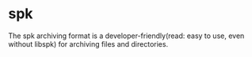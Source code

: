 spk
===

The spk archiving format is a developer-friendly(read: easy to use, even without libspk) for archiving files and directories.
